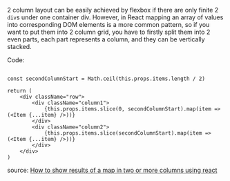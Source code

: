 2 column layout can be easily achieved by flexbox if there are only finite 2 `div`s under one container div. However, in React mapping an array of values into corresponding DOM elements is a more common pattern, so if you want to put them into 2 column grid, you have to firstly split them into 2 even parts, each part represents a column, and they can be vertically stacked.

Code:
```React

const secondColumnStart = Math.ceil(this.props.items.length / 2)

return (
    <div className="row">
        <div className="column1">
            {this.props.items.slice(0, secondColumnStart).map(item => (<Item {...item} />))}
        </div>
        <div className="column2">
            {this.props.items.slice(secondColumnStart).map(item => (<Item {...item} />))}
        </div>
    </div>
)

```

source: [How to show results of a map in two or more columns using react](https://stackoverflow.com/questions/48848462/how-to-show-results-of-a-map-in-two-or-more-columns-using-react)